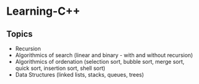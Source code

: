# Learning-C++

## Topics
- Recursion
- Algorithmics of search (linear and binary - with and without recursion)
- Algorithmics of ordenation (selection sort, bubble sort, merge sort, quick sort, insertion sort, shell sort)
- Data Structures (linked lists, stacks, queues, trees)
